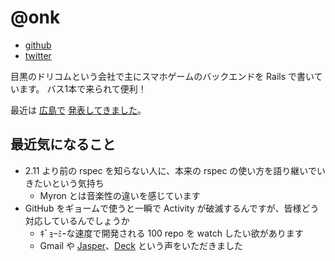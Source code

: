 # @onk

* [github](https://github.com/onk)
* [twitter](https://twitter.com/onk)

目黒のドリコムという会社で主にスマホゲームのバックエンドを Rails で書いています。
バス1本で来られて便利！

最近は [広島で](http://rubykaigi.org/2017/presentations/onk.html) [発表してきました](https://blog.onk.ninja/2017/09/21/my_talk_of_rubykaigi_2017)。

## 最近気になること

* 2.11 より前の rspec を知らない人に、本来の rspec の使い方を語り継いでいきたいという気持ち
  * Myron とは音楽性の違いを感じています
* GitHub をギョームで使うと一瞬で Activity が破滅するんですが、皆様どう対応しているんでしょうか
  * ｷﾞｮｰﾐｰな速度で開発される 100 repo を watch したい欲があります
  * Gmail や [Jasper](https://jasperapp.io/)、[Deck](https://tilfin.github.io/deck/) という声をいただきました
